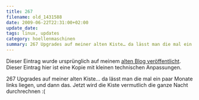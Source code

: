 ```yaml
---
title: 267
filename: old_1431588
date: 2009-06-22T22:31:00+02:00
update_date:
tags: linux, updates
category: hoellenmaschinen
summary: 267 Upgrades auf meiner alten Kiste… da lässt man die mal ein paar Monate links liegen, und dann das.
---
```

Dieser Eintrag wurde ursprünglich auf meinem [alten Blog veröffentlicht](https://stu.blogger.de/stories/1431588/). Dieser Eintrag hier ist eine Kopie mit kleinen technischen Anpassungen.

267 Upgrades auf meiner alten Kiste… da lässt man die mal ein paar Monate links liegen, und dann das.
Jetzt wird die Kiste vermutlich die ganze Nacht durchrechnen :(
